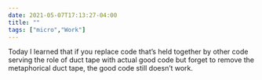 ```yaml
---
date: 2021-05-07T17:13:27-04:00
title: ""
tags: ["micro","Work"]
---
```

Today I learned that if you replace code that’s held together by other code serving the role of duct tape with actual good code but forget to remove the metaphorical duct tape, the good code still doesn’t work.
